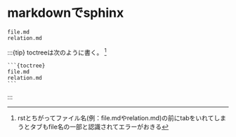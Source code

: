 # markdownでsphinx

```{toctree}
file.md
relation.md
```

:::{tip}
toctreeは次のように書く。 [^note_tip] 
````
```{toctree}
file.md
relation.md
```
````
:::



[^note_tip]: rstとちがってファイル名(例：file.mdやrelation.md)の前にtabをいれてしまうとタブもfile名の一部と認識されてエラーがおきる